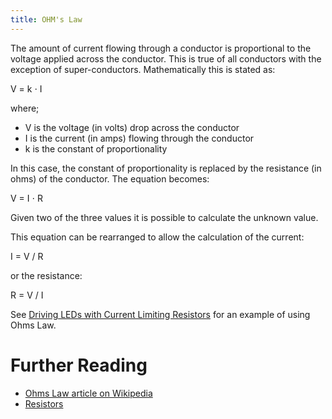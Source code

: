 ```yaml
---
title: OHM's Law
---
```


The amount of current flowing through a conductor is proportional to the voltage applied across the conductor.  This is true of all conductors with the exception of super-conductors.  Mathematically this is stated as:

V = k &sdot; I

where;

- V is the voltage (in volts) drop across the conductor
- I is the current (in amps) flowing through the conductor
- k is the constant of proportionality

In this case, the constant of proportionality is replaced by the resistance (in ohms) of the conductor.  The equation becomes:

V = I &sdot; R

Given two of the three values it is possible to calculate the unknown value.

This equation can be rearranged to allow the calculation of the current:

I = V / R

or the resistance:

R = V / I

See [Driving LEDs with Current Limiting Resistors](../LEDs/Driving_w_Resistor/) for an example of using Ohms Law.

# Further Reading

- [Ohms Law article on Wikipedia](https://en.wikipedia.org/wiki/Ohm%27s_law)
- [Resistors](../Resistors/)
